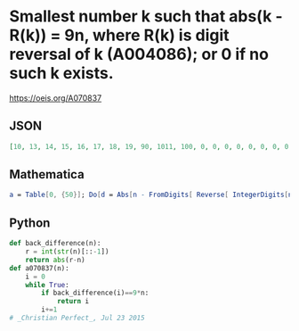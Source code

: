 # Smallest number k such that abs\(k \- R\(k\)\) \= 9n, where R\(k\) is digit reversal of k \(A004086\); or 0 if no such k exists\.
https://oeis.org/A070837
## JSON
```JSON
[10, 13, 14, 15, 16, 17, 18, 19, 90, 1011, 100, 0, 0, 0, 0, 0, 0, 0, 0, 1021, 1090, 103, 0, 0, 0, 0, 0, 0, 0, 1031, 1080, 0, 104, 0, 0, 0, 0, 0, 0, 1041, 1070, 0, 0, 105, 0, 0, 0, 0, 0, 1051, 1060, 0, 0, 0, 106, 0, 0, 0, 0, 1061, 1050, 0, 0, 0, 0, 107, 0, 0, 0, 1071, 1040, 0, 0, 0, 0, 0]
```
## Mathematica
```Mathematica
a = Table[0, {50}]; Do[d = Abs[n - FromDigits[ Reverse[ IntegerDigits[n]]]] / 9; If[d < 51 && a[[d]] == 0, a[[d]] = n], {n, 1, 10^7}]; a
```
## Python
```Python
def back_difference(n):
    r = int(str(n)[::-1])
    return abs(r-n)
def a070837(n):
    i = 0
    while True:
        if back_difference(i)==9*n:
            return i
        i+=1
# _Christian Perfect_, Jul 23 2015
```
